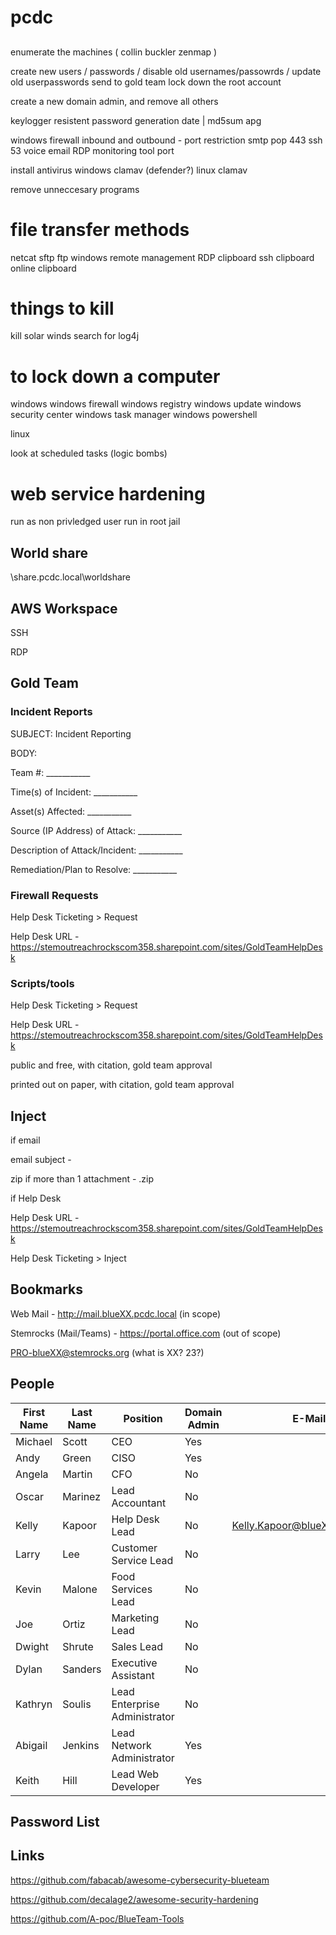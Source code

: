 # pcdc


##

enumerate the machines ( collin buckler zenmap )

create new users / passwords / disable old usernames/passowrds / update old userpasswords send to gold team
lock down the root account

create a new domain admin, and remove all others

keylogger resistent password generation
date | md5sum
apg

windows firewall inbound and outbound - port restriction
   smtp
   pop
   443
   ssh 
   53
   voice
   email
   RDP
   monitoring tool port

install antivirus
   windows clamav (defender?)
   linux clamav

remove unneccesary programs

# file transfer methods
netcat
sftp
ftp
windows remote management
RDP clipboard
ssh clipboard
online clipboard

# things to kill
kill solar winds
search for log4j


# to lock down a computer
   windows
     windows firewall
     windows registry
     windows update
     windows security center
     windows task manager
     windows powershell

   linux

look at scheduled tasks (logic bombs)

# web service hardening
run as non privledged user
run in root jail




## World share

\\share.pcdc.local\worldshare

## AWS Workspace
SSH

RDP

## Gold Team

### Incident Reports 

SUBJECT: Incident Reporting

BODY:

Team #: ___________

Time(s) of Incident: ___________

Asset(s) Affected: ___________

Source (IP Address) of Attack: ___________

Description of Attack/Incident: ___________

Remediation/Plan to Resolve: ___________


### Firewall Requests
Help Desk Ticketing > Request

Help Desk URL - https://stemoutreachrockscom358.sharepoint.com/sites/GoldTeamHelpDesk

### Scripts/tools
Help Desk Ticketing > Request

Help Desk URL - https://stemoutreachrockscom358.sharepoint.com/sites/GoldTeamHelpDesk

public and free, with citation, gold team approval

printed out on paper, with citation, gold team approval

## Inject

if email

   email subject - <teamNumber>_<injectNumber>_<injectTitle>
   
   zip if more than 1 attachment - <teamNumber>_<injectNumber>_<injectTitle>.zip
   

if Help Desk
   
   Help Desk URL - https://stemoutreachrockscom358.sharepoint.com/sites/GoldTeamHelpDesk
   
   Help Desk Ticketing > Inject
   


## Bookmarks

Web Mail - http://mail.blueXX.pcdc.local (in scope)
   
Stemrocks (Mail/Teams) - https://portal.office.com (out of scope)
   

PRO-blueXX@stemrocks.org (what is XX? 23?)

## People
   
| **First Name** | **Last Name** | **Position** | **Domain Admin** | **E-Mail** |
| -------------- | ------------- | ------------ | ---------------- | ----------------|
| Michael | Scott | CEO | Yes | |
| Andy    | Green | CISO | Yes | |
| Angela  | Martin | CFO | No | |
| Oscar | Marinez | Lead Accountant |  No | |
| Kelly | Kapoor | Help Desk Lead | No | Kelly.Kapoor@blueXX.pcdc.local |   
| Larry | Lee | Customer Service Lead | No | |
|Kevin | Malone | Food Services Lead | No | |
| Joe | Ortiz | Marketing Lead | No | |
| Dwight | Shrute | Sales Lead | No | |
| Dylan | Sanders | Executive Assistant | No | |
| Kathryn | Soulis | Lead Enterprise Administrator | No | |
| Abigail | Jenkins | Lead Network Administrator | Yes | |
| Keith | Hill | Lead Web Developer | Yes | |   

## Password List



## Links

https://github.com/fabacab/awesome-cybersecurity-blueteam

https://github.com/decalage2/awesome-security-hardening

https://github.com/A-poc/BlueTeam-Tools
